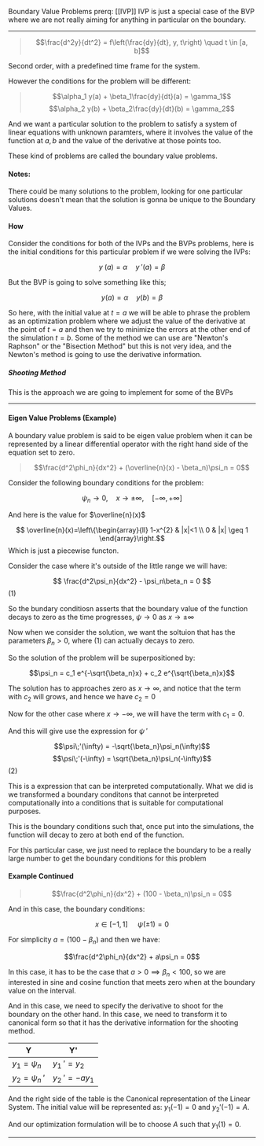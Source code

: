 Boundary Value Problems
prerq: [[IVP]] IVP is just a special case of the BVP where we are not really aiming for anything in particular on the boundary. 

---

> $$\frac{d^2y}{dt^2} = f\left(\frac{dy}{dt}, y, t\right) \quad t \in [a, b]$$

Second order, with a predefined time frame for the system. 

However the conditions for the problem will be different: 

> $$\alpha_1 y(a) + \beta_1\frac{dy}{dt}(a) = \gamma_1$$ $$\alpha_2 y(b) + \beta_2\frac{dy}{dt}(b) = \gamma_2$$

And we want a particular solution to the problem to satisfy a system of linear equations with unknown paramters, where it involves the value of the function at $a, b$ and the value of the derivative at those points too. 

These kind of problems are called the boundary value problems. 

#### Notes: 
There could be many solutions to the problem, looking for one particular solutions doesn't mean that the solution is gonna be unique to the Boundary Values. 

#### How 
Consider the conditions for both of the IVPs and the BVPs problems, here is the initial conditions for this particular problem if we were solving the IVPs: 

$$y\;(a) = \alpha \quad y\;'(a) = \beta$$

But the BVP is going to solve something like this; 

$$y(a) = \alpha \quad y(b) = \beta$$

So here, with the initial value at $t = a$ we will be able to phrase the problem as an optimization problem where we adjust the value of the derivative at the point of $t = a$ and then we try to minimize the errors at the other end of the simulation $t = b$. Some of the method we can use are "Newton's Raphson" or the "Bisection Method" but this is not very idea, and the Newton's method is going to use the derivative information. 

##### Shooting Method

This is the approach we are going to implement for some of the BVPs 

---
#### Eigen Value Problems (Example)

A boundary value problem is said to be eigen value problem when it can be represented by a linear differential operator with the right hand side of the equation set to zero. 

> $$\frac{d^2\phi_n}{dx^2} + (\overline{n}(x) - \beta_n)\psi_n = 0$$

Consider the following boundary conditions for the problem: 

$$\psi_n \rightarrow 0,  \quad x \rightarrow \pm\infty, \quad [-\infty, +\infty]$$

And here is the value for $\overline{n}(x)$

$$
\overline{n}(x)=\left\{\begin{array}{ll}
1-x^{2} & |x|<1 \\
0 & |x| \geq 1
\end{array}\right.$$
Which is just a piecewise functon. 


Consider the case where it's outside of the little range we will have: 

$$
\frac{d^2\psi_n}{dx^2} - \psi_n\beta_n = 0
$$ 
(1)

So the bundary conditiosn asserts that the boundary value of the function decays to zero as the time progresses, $\psi \rightarrow 0$ as $x\rightarrow \pm \infty$

Now when we consider the solution, we want the soltuion that has the parameters $\beta_n > 0$, where (1) can actually decays to zero. 

So the solution of the problem will be superpositioned by: 

$$\psi_n = c_1 e^{-\sqrt{\beta_n}x} + c_2 e^{\sqrt{\beta_n}x}$$

The solution has to approaches zero as $x\rightarrow \infty$, and notice that the term with $c_2$ will grows, and hence we have $c_2 = 0$

Now for the other case where $x\rightarrow-\infty$, we will have the term with $c_1 = 0$. 

And this will give use the expression for $\psi\;'$

$$\psi\;'(\infty) = -\sqrt{\beta_n}\psi_n(\infty)$$ $$\psi\;'(-\infty) = \sqrt{\beta_n}\psi_n(-\infty)$$
(2)

This is a expression that can be interpreted computationally. What we did is we transformed a boundary conditons that cannot be interpreted computationally into a conditions that is suitable for computational purposes. 

This is the boundary conditions such that, once put into the simulations, the function will decay to zero at both end of the function. 

For this particular case, we just need to replace the boundary to be a really large number to get the boundary conditions for this problem 


#### Example Continued

> $$\frac{d^2\phi_n}{dx^2} + (100 - \beta_n)\psi_n = 0$$

And in this case, the boundary conditions: 

$$x \in [-1, 1] \;\quad \psi(\pm 1) = 0$$ 

For simplicity $a = (100 - \beta_n)$ and then we have: 

$$\frac{d^2\phi_n}{dx^2} + a\psi_n = 0$$

In this case, it has to be the case that $a > 0\implies \beta_n < 100$, so we are interested in sine and cosine function that meets zero when at the boundary value on the interval. 

And in this case, we need to specify the derivative to shoot for the boundary on the other hand. In this case, we need to transform it to canonical form so that it has the derivative information for the shooting method. 

 Y| Y'
---|---
$y_1 = \psi_n$ |  $y_1\;' = y_2$
$y_2 = \psi_n\;'$ |  $y_2\;' = -ay_1$

And the right side of the table is the Canonical representation of the Linear System. The initial value will be represented as: $y_1(-1) = 0$ and  $y_2'(-1) = A$. 

And our optimization formulation will be to choose $A$ such that $y_1(1) = 0$. 


---


